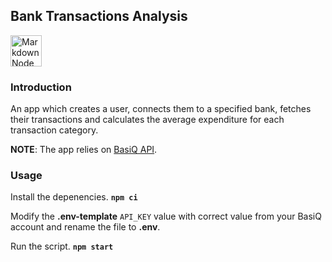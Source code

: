 ## Bank Transactions Analysis
<img src="https://nodejs.org/static/images/logos/nodejs-new-pantone-black.svg"
     alt="Markdown Node icon"
     height="50px"
/>

### Introduction
An app which creates a user, connects them to a specified bank, fetches their transactions and calculates the average expenditure for each transaction category.

**NOTE**: The app relies on [BasiQ API](https://api.basiq.io/reference#getting-started).

### Usage

Install the depenencies.
**`npm ci`**

Modify the **.env-template** `API_KEY` value with correct value from your BasiQ account and rename the file to **.env**.

Run the script. 
**`npm start`**